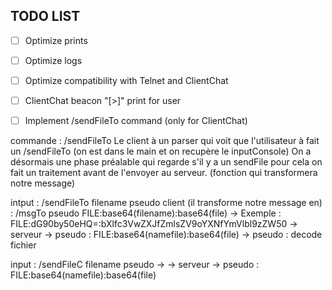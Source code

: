 ## TODO LIST
- [ ] Optimize prints
- [ ] Optimize logs 
- [ ] Optimize compatibility with Telnet and ClientChat
- [ ] ClientChat beacon "[>]" print for user
- [ ] Implement /sendFileTo command (only for ClientChat)


commande : /sendFileTo <filename> <username>
Le client à un parser qui voit que l'utilisateur à fait un /sendFileTo (on est dans le main et on recupère le inputConsole)
On a désormais une phase préalable qui regarde s'il y a un sendFile
pour cela on fait un traitement avant de l'envoyer au serveur. (fonction qui transformera notre message)

intput : /sendFileTo filename pseudo
client (il transforme notre message en) : /msgTo pseudo FILE:base64(filename):base64(file) -> Exemple : FILE:dG90by50eHQ=:bXlfc3VwZXJfZmlsZV9oYXNfYmVlbl9zZW50
-> serveur
-> pseudo : FILE:base64(namefile):base64(file)
-> pseudo : decode fichier

input : /sendFileC filename pseudo
->
-> serveur
-> pseudo : FILE:base64(namefile):base64(file)